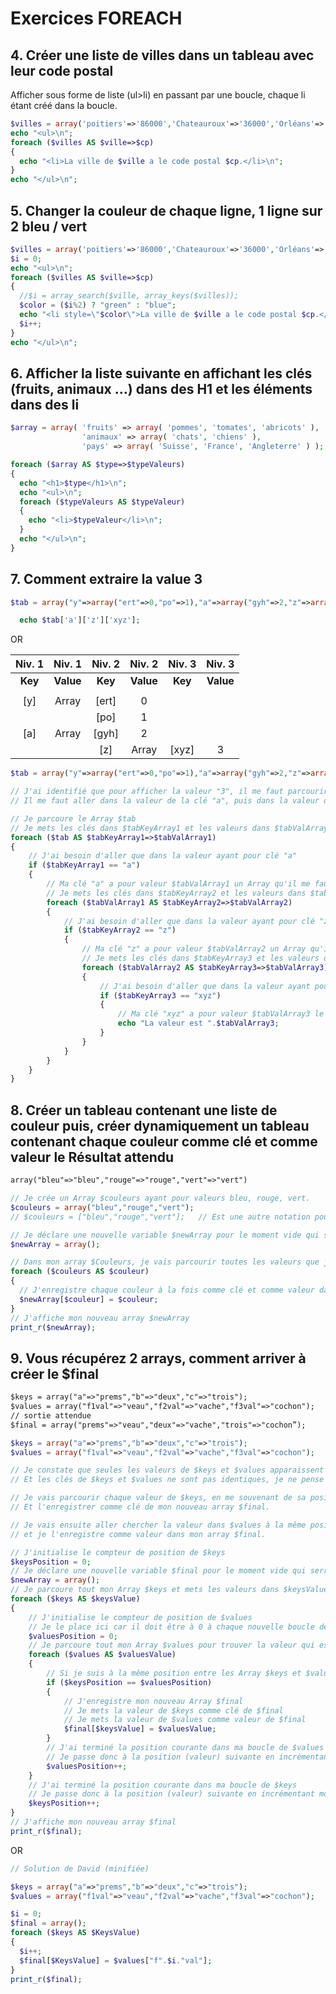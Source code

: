# Exercices FOREACH

## 4. Créer une liste de villes dans un tableau avec leur code postal

Afficher sous forme de liste (ul>li) en passant par une boucle, chaque li étant créé dans la boucle.

```php
$villes = array('poitiers'=>'86000','Chateauroux'=>'36000','Orléans'=>'45000','Tours'=>'37000');
echo "<ul>\n";
foreach ($villes AS $ville=>$cp)
{
  echo "<li>La ville de $ville a le code postal $cp.</li>\n";
}
echo "</ul>\n";
```

## 5. Changer la couleur de chaque ligne, 1 ligne sur 2 bleu / vert

```php
$villes = array('poitiers'=>'86000','Chateauroux'=>'36000','Orléans'=>'45000','Tours'=>'37000');
$i = 0;
echo "<ul>\n";
foreach ($villes AS $ville=>$cp)
{
  //$i = array_search($ville, array_keys($villes));
  $color = ($i%2) ? "green" : "blue";
  echo "<li style=\"$color\">La ville de $ville a le code postal $cp.</li>\n";
  $i++;
}
echo "</ul>\n";
```

## 6. Afficher la liste suivante en affichant les clés (fruits, animaux …) dans des H1 et les éléments dans des li

```php
$array = array( 'fruits' => array( 'pommes', 'tomates', 'abricots' ),
                'animaux' => array( 'chats', 'chiens' ),
                'pays' => array( 'Suisse', 'France', 'Angleterre' ) );

foreach ($array AS $type=>$typeValeurs)
{
  echo "<h1>$type</h1>\n";
  echo "<ul>\n";
  foreach ($typeValeurs AS $typeValeur)
  {
    echo "<li>$typeValeur</li>\n";
  }
  echo "</ul>\n";
}
```

## 7. Comment extraire la value 3

```php
$tab = array("y"=>array("ert"=>0,"po"=>1),"a"=>array("gyh"=>2,"z"=>array("xyz"=>3)));

  echo $tab['a']['z']['xyz'];
```

OR

|Niv. 1   |Niv. 1   |Niv. 2   |Niv. 2   |Niv. 3   |Niv. 3   |
|:-------:|:-------:|:-------:|:-------:|:-------:|:-------:|
| **Key** |**Value**| **Key** |**Value**| **Key** |**Value**|
|||||||
| [y]     | Array   | [ert]   | 0       |         |         |
|         |         | [po]    | 1       |         |         |
| [a]     | Array   | [gyh]   | 2       |         |         |
|         |         | [z]     | Array   | [xyz]   | 3       |

```php
$tab = array("y"=>array("ert"=>0,"po"=>1),"a"=>array("gyh"=>2,"z"=>array("xyz"=>3)));

// J'ai identifié que pour afficher la valeur "3", il me faut parcourir 3 Array imbriqués
// Il me faut aller dans la valeur de la clé "a", puis dans la valeur de la clé "z", puis dans la valeur de la clé "xyz".

// Je parcoure le Array $tab
// Je mets les clés dans $tabKeyArray1 et les valeurs dans $tabValArray1
foreach ($tab AS $tabKeyArray1=>$tabValArray1)
{
    // J'ai besoin d'aller que dans la valeur ayant pour clé "a"
    if ($tabKeyArray1 == "a")
    {
        // Ma clé "a" a pour valeur $tabValArray1 un Array qu'il me faut explorer par un nouveau Foreach
        // Je mets les clés dans $tabKeyArray2 et les valeurs dans $tabValArray2
        foreach ($tabValArray1 AS $tabKeyArray2=>$tabValArray2)
        {
            // J'ai besoin d'aller que dans la valeur ayant pour clé "z"
            if ($tabKeyArray2 == "z")
            {
                // Ma clé "z" a pour valeur $tabValArray2 un Array qu'il me faut explorer par un nouveau Foreach
                // Je mets les clés dans $tabKeyArray3 et les valeurs dans $tabValArray3
                foreach ($tabValArray2 AS $tabKeyArray3=>$tabValArray3)
                {
                    // J'ai besoin d'aller que dans la valeur ayant pour clé "xyz"
                    if ($tabKeyArray3 == "xyz")
                    {
                        // Ma clé "xyz" a pour valeur $tabValArray3 le nombre entier "3" et pas un Array, je peux donc afficher la valeur
                        echo "La valeur est ".$tabValArray3;
                    }
                }
            }
        }
    }
}
```

## 8. Créer un tableau contenant une liste de couleur puis, créer dynamiquement un tableau contenant chaque couleur comme clé et comme valeur le Résultat attendu

```txt
array("bleu"=>"bleu","rouge"=>"rouge","vert"=>"vert")
```

```php
// Je crée un Array $couleurs ayant pour valeurs bleu, rouge, vert.
$couleurs = array("bleu","rouge","vert");
// $couleurs = ["bleu","rouge","vert"];   // Est une autre notation pour faire la même chose

// Je déclare une nouvelle variable $newArray pour le moment vide qui serra un Array.
$newArray = array();

// Dans mon array $Couleurs, je vais parcourir toutes les valeurs que je mets dans la variable $couleur
foreach ($couleurs AS $couleur)
{
  // J'enregistre chaque couleur à la fois comme clé et comme valeur dans mon nouveau Array $newArray
  $newArray[$couleur] = $couleur;
}
// J'affiche mon nouveau array $newArray
print_r($newArray);
```

## 9. Vous récupérez  2 arrays, comment arriver à créer le $final

```txt
$keys = array("a"=>"prems","b"=>"deux","c"=>"trois");
$values = array("f1val"=>"veau","f2val"=>"vache","f3val"=>"cochon");
// sortie attendue
$final = array("prems"=>"veau","deux"=>"vache","trois"=>"cochon”);
```

```php
$keys = array("a"=>"prems","b"=>"deux","c"=>"trois");
$values = array("f1val"=>"veau","f2val"=>"vache","f3val"=>"cochon");

// Je constate que seules les valeurs de $keys et $values apparaissent dans $final
// Et les clés de $keys et $values ne sont pas identiques, je ne pense donc pas les utiliser.

// Je vais parcourir chaque valeur de $keys, en me souvenant de sa position dans son Array
// Et l'enregistrer comme clé de mon nouveau array $final.

// Je vais ensuite aller chercher la valeur dans $values à la même position
// et je l'enregistre comme valeur dans mon array $final.

// J'initialise le compteur de position de $keys
$keysPosition = 0;
// Je déclare une nouvelle variable $final pour le moment vide qui serra un Array.
$newArray = array();
// Je parcoure tout mon Array $keys et mets les valeurs dans $keysValue
foreach ($keys AS $keysValue)
{
    // J'initialise le compteur de position de $values
    // Je le place ici car il doit être à 0 à chaque nouvelle boucle de $keys
    $valuesPosition = 0;
    // Je parcoure tout mon Array $values pour trouver la valeur qui est à la même position que celui de $keys
    foreach ($values AS $valuesValue)
    {
        // Si je suis à la même position entre les Array $keys et $values
        if ($keysPosition == $valuesPosition)
        {
            // J'enregistre mon nouveau Array $final
            // Je mets la valeur de $keys comme clé de $final
            // Je mets la valeur de $values comme valeur de $final
            $final[$keysValue] = $valuesValue;
        }
        // J'ai terminé la position courante dans ma boucle de $values
        // Je passe donc à la position (valeur) suivante en incrémentant mon compteur
        $valuesPosition++;
    }
    // J'ai terminé la position courante dans ma boucle de $keys
    // Je passe donc à la position (valeur) suivante en incrémentant mon compteur
    $keysPosition++;
}
// J'affiche mon nouveau array $final
print_r($final);
```

OR

```php
// Solution de David (minifiée)

$keys = array("a"=>"prems","b"=>"deux","c"=>"trois");
$values = array("f1val"=>"veau","f2val"=>"vache","f3val"=>"cochon");

$i = 0;
$final = array();
foreach ($keys AS $KeysValue)
{
  $i++;
  $final[$KeysValue] = $values["f".$i."val"];
}
print_r($final);
```
